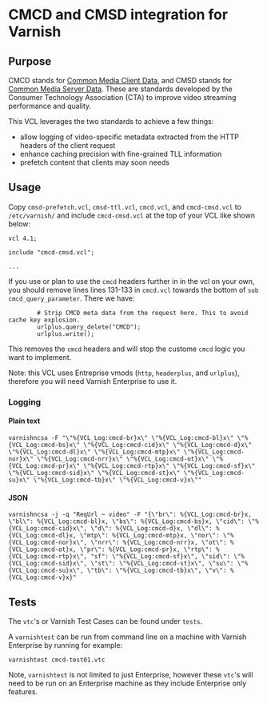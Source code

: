 # CMCD and CMSD integration for Varnish

## Purpose

CMCD stands for [Common Media Client Data](https://cdn.cta.tech/cta/media/media/resources/standards/pdfs/cta-5004-final.pdf), and CMSD stands for [Common Media Server Data](https://shop.cta.tech/products/web-application-video-ecosystem-common-media-server-data-cta-5006). These are standards developed by the Consumer Technology Association (CTA) to improve video streaming performance and quality. 

This VCL leverages the two standards to achieve a few things:
- allow logging of video-specific metadata extracted from the HTTP headers of the client request
- enhance caching precision with fine-grained TLL information
- prefetch content that clients may soon needs

## Usage

Copy `cmsd-prefetch.vcl`, `cmsd-ttl.vcl`, `cmcd.vcl`, and `cmcd-cmsd.vcl` to `/etc/varnish/` and include `cmcd-cmsd.vcl` at the top of your VCL like shown below:

```
vcl 4.1;

include "cmcd-cmsd.vcl";

...
```

If you use or plan to use the `cmcd` headers further in in the vcl on your own, you should remove lines lines 131-133 in `cmcd.vcl` towards the bottom of `sub cmcd_query_parameter`. There we have:

```
		# Strip CMCD meta data from the request here. This to avoid cache key explosion.
		urlplus.query_delete("CMCD");
		urlplus.write();
```
This removes the `cmcd` headers and will stop the custome `cmcd` logic you want to implement.

Note: this VCL uses Entreprise vmods (`http`, `headerplus`, and `urlplus`), therefore you will need Varnish Enterprise to use it.

### Logging

#### Plain text

```
varnishncsa -F "\"%{VCL_Log:cmcd-br}x\" \"%{VCL_Log:cmcd-bl}x\" \"%{VCL_Log:cmcd-bs}x\" \"%{VCL_Log:cmcd-cid}x\" \"%{VCL_Log:cmcd-d}x\" \"%{VCL_Log:cmcd-dl}x\" \"%{VCL_Log:cmcd-mtp}x\" \"%{VCL_Log:cmcd-nor}x\" \"%{VCL_Log:cmcd-nrr}x\" \"%{VCL_Log:cmcd-ot}x\" \"%{VCL_Log:cmcd-pr}x\" \"%{VCL_Log:cmcd-rtp}x\" \"%{VCL_Log:cmcd-sf}x\" \"%{VCL_Log:cmcd-sid}x\" \"%{VCL_Log:cmcd-st}x\" \"%{VCL_Log:cmcd-su}x\" \"%{VCL_Log:cmcd-tb}x\" \"%{VCL_Log:cmcd-v}x\""
```

#### JSON

```
varnishncsa -j -q "ReqUrl ~ video" -F "{\"br\": %{VCL_Log:cmcd-br}x, \"bl\": %{VCL_Log:cmcd-bl}x, \"bs\": %{VCL_Log:cmcd-bs}x, \"cid\": \"%{VCL_Log:cmcd-cid}x\", \"d\": %{VCL_Log:cmcd-d}x, \"dl\": %{VCL_Log:cmcd-dl}x, \"mtp\": %{VCL_Log:cmcd-mtp}x, \"nor\": \"%{VCL_Log:cmcd-nor}x\", \"nrr\": %{VCL_Log:cmcd-nrr}x, \"ot\": %{VCL_Log:cmcd-ot}x, \"pr\": %{VCL_Log:cmcd-pr}x, \"rtp\": %{VCL_Log:cmcd-rtp}x\", "sf": \"%{VCL_Log:cmcd-sf}x\", \"sid\": \"%{VCL_Log:cmcd-sid}x\", \"st\": \"%{VCL_Log:cmcd-st}x\", \"su\": \"%{VCL_Log:cmcd-su}x\", \"tb\": \"%{VCL_Log:cmcd-tb}x\", \"v\": %{VCL_Log:cmcd-v}x}"
```

## Tests

The `vtc`'s or Varnish Test Cases can be found under `tests`. 

A `varnishtest` can be run from command line on a machine with Varnish Enterprise by running for example:

```
varnishtest cmcd-test01.vtc
```

Note, `varnishtest` is not limited to just Enterprise, however these `vtc`'s will need to be run on an Enterprise machine as they include Enterprise only features.